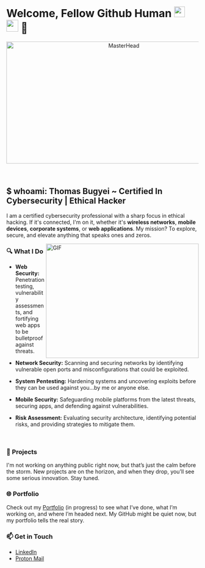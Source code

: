 
# Welcome, Fellow Github Human  <img src="https://media.giphy.com/media/hvRJCLFzcasrR4ia7z/giphy.gif" width="28"> <img src="https://github.com/user-attachments/assets/0a75b4e1-0b78-44d4-be1b-b0498dd6a0d6" width="31"> 👾


<p align="center">
  <img src="https://github.com/user-attachments/assets/1fa7fb9e-8eab-45bc-9da7-29bd0e9ff3a9" alt="MasterHead" width="600" height="320">
</p>
<br>

## $ whoami: Thomas Bugyei  ~ Certified In Cybersecurity | Ethical Hacker
I am a certified cybersecurity professional with a sharp focus in ethical hacking. If it's connected, I'm on it, whether it's **wireless networks**, **mobile devices**, **corporate systems**, or **web applications**. My mission? To explore, secure, and elevate anything that speaks ones and zeros.
<br>

<img align="right" alt="GIF" src="https://github.com/user-attachments/assets/db40ef75-a253-43b6-80b4-db3b636861ab" width="400" height="300" />

### 🔍 What I Do
- **Web Security:** Penetration testing, vulnerability assessments, and fortifying web apps to be bulletproof against threats.

- **Network Security:** Scanning and securing networks by identifying vulnerable open ports and misconfigurations that could be exploited.

- **System Pentesting:** Hardening systems and uncovering exploits before they can be used against you...by me or anyone else.

- **Mobile Security:** Safeguarding mobile platforms from the latest threats, securing apps, and defending against vulnerabilities.

- **Risk Assessment:** Evaluating security architecture, identifying potential risks, and providing strategies to mitigate them.
<br>

### 💼 Projects
I'm not working on anything public right now, but that’s just the calm before the storm. New projects are on the horizon, and when they drop, you’ll see some serious innovation. Stay tuned.
<br>

### 🌐 Portfolio
Check out my [Portfolio](https://your-portfolio.com) (in progress) to see what I’ve done, what I’m working on, and where I’m headed next. My GitHub might be quiet now, but my portfolio tells the real story.
<br>

### 📫 Get in Touch
- [LinkedIn](https://www.linkedin.com/in/thomasbugyei)
- [Proton Mail](mailto:ThomasBugyei@proton.me) 
